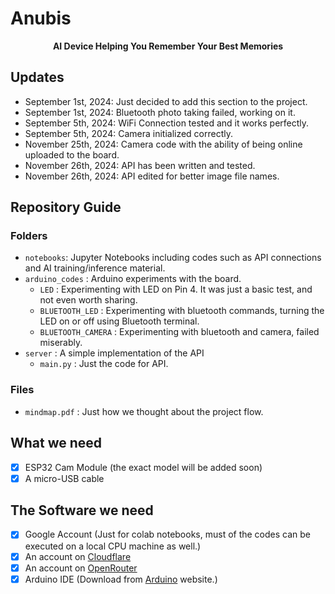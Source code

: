 # Anubis 

<p align="center"><strong>AI Device Helping You Remember Your Best Memories</strong></p>

## Updates 

- September 1st, 2024: Just decided to add this section to the project. 
- September 1st, 2024: Bluetooth photo taking failed, working on it.
- September 5th, 2024: WiFi Connection tested and it works perfectly. 
- September 5th, 2024: Camera initialized correctly.
- November 25th, 2024: Camera code with the ability of being online uploaded to the board. 
- November 26th, 2024: API has been written and tested.
- November 26th, 2024: API edited for better image file names.

## Repository Guide

### Folders

- `notebooks`: Jupyter Notebooks including codes such as API connections and AI training/inference material.
- `arduino_codes` : Arduino experiments with the board.
    - `LED` : Experimenting with LED on Pin 4. It was just a basic test, and not even worth sharing.
    - `BLUETOOTH_LED` : Experimenting with bluetooth commands, turning the LED on or off using Bluetooth terminal.
    - `BLUETOOTH_CAMERA` : Experimenting with bluetooth and camera, failed miserably.
- `server` : A simple implementation of the API 
    - `main.py` : Just the code for API.

### Files 

- `mindmap.pdf` : Just how we thought about the project flow.

## What we need

- [x] ESP32 Cam Module (the exact model will be added soon)
- [x] A micro-USB cable

## The Software we need 

- [x] Google Account (Just for colab notebooks, must of the codes can be executed on a local CPU machine as well.)
- [x] An account on [Cloudflare](https://cloudflare.com)
- [x] An account on [OpenRouter](https://openrouter.ai)
- [x] Arduino IDE (Download from [Arduino](https://arduino.cc) website.)